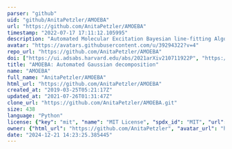 ```yaml
---
parser: "github"
uid: "github/AnitaPetzler/AMOEBA"
url: "https://github.com/AnitaPetzler/AMOEBA"
timestamp: "2022-07-17 17:11:12.105995"
description: "Automated Molecular Excitation Bayesian line-fitting Algorithm"
avatar: "https://avatars.githubusercontent.com/u/39294322?v=4"
repo_url: "https://github.com/AnitaPetzler/AMOEBA"
doi: ["https://ui.adsabs.harvard.edu/abs/2021arXiv210711922P", "https://ui.adsabs.harvard.edu/abs/2021ascl.soft08013P/abstract"]
title: "AMOEBA: Automated Gaussian decomposition"
name: "AMOEBA"
full_name: "AnitaPetzler/AMOEBA"
html_url: "https://github.com/AnitaPetzler/AMOEBA"
created_at: "2019-03-25T05:21:17Z"
updated_at: "2021-07-26T01:31:47Z"
clone_url: "https://github.com/AnitaPetzler/AMOEBA.git"
size: 438
language: "Python"
license: {"key": "mit", "name": "MIT License", "spdx_id": "MIT", "url": "https://api.github.com/licenses/mit", "node_id": "MDc6TGljZW5zZTEz"}
owner: {"html_url": "https://github.com/AnitaPetzler", "avatar_url": "https://avatars.githubusercontent.com/u/39294322?v=4", "login": "AnitaPetzler", "type": "User"}
date: "2024-12-21 14:23:25.385445"
---
```

